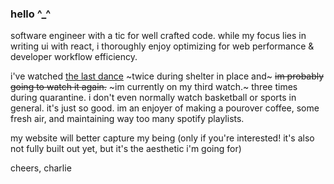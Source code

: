 ### hello ^_^

software engineer with a tic for well crafted code. while my focus lies in writing ui with react, i thoroughly enjoy optimizing for web performance & developer workflow efficiency.

i've watched [the last dance](https://www.netflix.com/title/80203144) ~twice during shelter in place and~ ~~im probably going to watch it again.~~ ~im currently on my third watch.~ three times during quarantine. i don't even normally watch basketball or sports in general. it's just so good. im an enjoyer of making a pourover coffee, some fresh air, and maintaining way too many spotify playlists.

my website will better capture my being (only if you're interested! it's also not fully built out yet, but it's the aesthetic i'm going for)

cheers,
charlie
